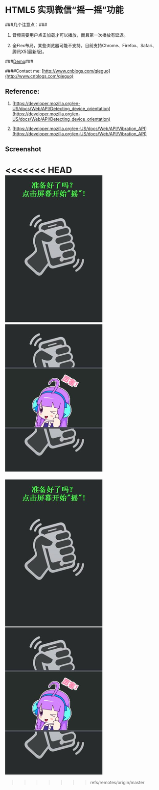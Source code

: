 HTML5 实现微信“摇一摇”功能
===

###几个注意点：###

1. 音频需要用户点击加载才可以播放，而且第一次播放有延迟。

2. 全Flex布局，某些浏览器可能不支持。目前支持Chrome、Firefox、Safari、腾讯X5(最新版)。

###[Demo](http://qieguo2016.github.io/h5_shake/)###

####Contact me: [http://www.cnblogs.com/qieguo](http://www.cnblogs.com/qieguo)

Reference: 
---
1. [https://developer.mozilla.org/en-US/docs/Web/API/Detecting_device_orientation](https://developer.mozilla.org/en-US/docs/Web/API/Detecting_device_orientation)

2. [https://developer.mozilla.org/en-US/docs/Web/API/Vibration_API](https://developer.mozilla.org/en-US/docs/Web/API/Vibration_API)

Screenshot
---
<<<<<<< HEAD
![alt tag](/source/screenshot1.jpg)  ![alt tag](/source/screenshot2.jpg)
=======
![alt tag](/source/screenshot1.jpg)    ![alt tag](/source/screenshot2.jpg)
>>>>>>> refs/remotes/origin/master
